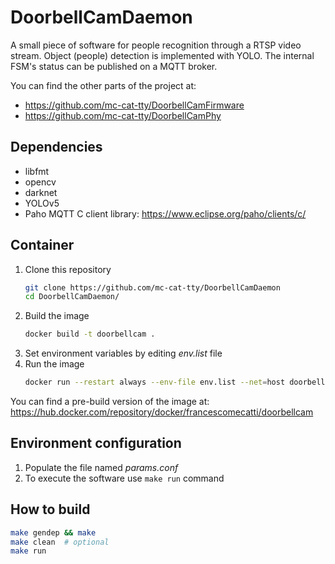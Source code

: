# DoorbellCamDaemon
A small piece of software for people recognition through a RTSP video stream. Object (people) detection is implemented with YOLO. The internal FSM's status can be published on a MQTT broker.

You can find the other parts of the project at:
 - https://github.com/mc-cat-tty/DoorbellCamFirmware
 - https://github.com/mc-cat-tty/DoorbellCamPhy

## Dependencies
 - libfmt
 - opencv
 - darknet
 - YOLOv5
 - Paho MQTT C client library: https://www.eclipse.org/paho/clients/c/

## Container
 1. Clone this repository
    ```bash
    git clone https://github.com/mc-cat-tty/DoorbellCamDaemon
    cd DoorbellCamDaemon/
    ```
 2. Build the image
    ```bash
    docker build -t doorbellcam .
    ```
 3. Set environment variables by editing _env.list_ file
 4. Run the image
    ```bash
    docker run --restart always --env-file env.list --net=host doorbellcam
    ```

You can find a pre-build version of the image at: https://hub.docker.com/repository/docker/francescomecatti/doorbellcam

## Environment configuration
 1. Populate the file named _params.conf_
 4. To execute the software use `make run` command

## How to build
```bash
make gendep && make
make clean  # optional
make run
```
